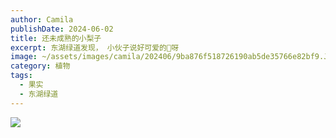 ```yaml
---
author: Camila
publishDate: 2024-06-02
title: 还未成熟的小梨子
excerpt: 东湖绿道发现， 小伙子说好可爱的🍐呀
image: ~/assets/images/camila/202406/9ba876f518726190ab5de35766e82bf9.JPG
category: 植物
tags:
  - 果实
  - 东湖绿道
---
```


![](~/assets/images/camila/202406/9ba876f518726190ab5de35766e82bf9.JPG)



